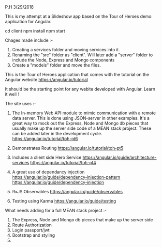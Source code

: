 P.H 3/29/2018

This is my attempt at a Slideshow app based on the Tour of Heroes demo application for Angular.

cd client
npm install
npm start


Chages made include :-
1. Creating a services folder and moving services into it.
2. Renaming the "src" folder as "client". Will later add a "server" folder to include the Node, Express and Mongo components 
3. Create a "models" folder and move the files.



This is the Tour of Heroes application that comes with the tutorial on the Angular website
https://angular.io/tutorial

It should be the starting point for any webite developed with Angular. Learn it well !

The site uses :-

1. The In-memory Web API module to mimic communication with a remote data server. 
   This is done using JSON-server in other examples. It's a great way to mock out the Express,
   Node and Mongo db pieces that usually make up the server side code of a MEAN stack project.
   These can be added later in the development cycle.
   https://angular.io/tutorial/toh-pt6

2. Demonstrates Routing 
   https://angular.io/tutorial/toh-pt5

3. Includes a client side Hero Service
   https://angular.io/guide/architecture-services
   https://angular.io/tutorial/toh-pt4

4. A great use of dependancy injection
   https://angular.io/guide/dependency-injection-pattern
   https://angular.io/guide/dependency-injection

5. RxJS Observables
   https://angular.io/guide/observables

6. Testing using Karma
   https://angular.io/guide/testing


What needs adding for a full MEAN stack project :-

1. The Express, Node and Mongo db pieces that make up the server side 
2. Route Authorization
3. Login passport/jwt
4. Bootstrap and styling
5. 



